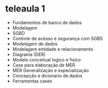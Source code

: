 # teleaula 1

* Fundamentos de banco de dados
* Modelagem
* SGBD
* Controle de acesso e segurança com SGBS
* Modelagem de dados
* Modelagem entidade e relacionamento
* Diagrama (DER)
* Modelo conceitual logico e fisico
* Case para elaboração de MER
* MER Generalização e especialização
* Concepção e dicionario de dados
* Ferramentas cases